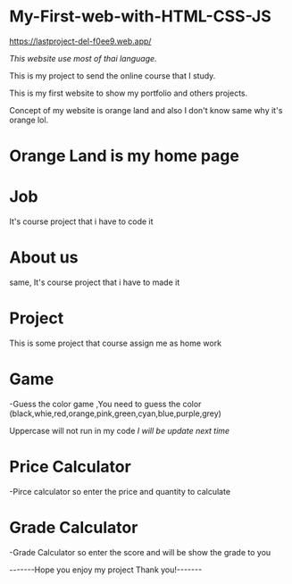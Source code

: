 # My-First-web-with-HTML-CSS-JS

https://lastproject-del-f0ee9.web.app/

*This website use most of thai language.*

This is my project to send the online course that I study.

This is my first website to show my portfolio and others projects.

Concept of my website is orange land and also I don't know same why it's orange lol.

# Orange Land is my home page

# Job

It's course project that i have to code it

# About us

same, It's course project that i have to made it

# Project

This is some project that course assign me as home work

# Game

-Guess the color game ,You need to guess the color (black,whie,red,orange,pink,green,cyan,blue,purple,grey)

Uppercase will not run in my code *I will be update next time*

# Price Calculator

-Pirce calculator so enter the price and quantity to calculate

# Grade Calculator

-Grade Calculator so enter the score and will be show the grade to you

-------Hope you enjoy my project Thank you!-------
